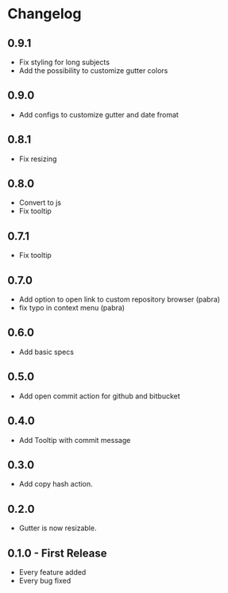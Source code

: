 # Changelog

## 0.9.1
* Fix styling for long subjects
* Add the possibility to customize gutter colors

## 0.9.0
* Add configs to customize gutter and date fromat

## 0.8.1
* Fix resizing

## 0.8.0
* Convert to js
* Fix tooltip

## 0.7.1
* Fix tooltip

## 0.7.0
* Add option to open link to custom repository browser (pabra)
* fix typo in context menu (pabra)

## 0.6.0
* Add basic specs

## 0.5.0
* Add open commit action for github and bitbucket

## 0.4.0
* Add Tooltip with commit message

## 0.3.0
* Add copy hash action.

## 0.2.0
* Gutter is now resizable.

## 0.1.0 - First Release
* Every feature added
* Every bug fixed
